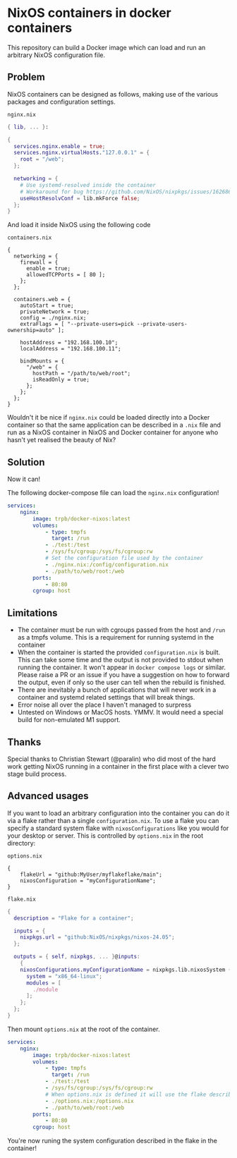 # NixOS containers in docker containers

This repository can build a Docker image which can load and run an arbitrary NixOS configuration file.

## Problem

NixOS containers can be designed as follows, making use of the various packages and configuration settings.

`nginx.nix`


```nix
{ lib, ... }:

{
  services.nginx.enable = true;
  services.nginx.virtualHosts."127.0.0.1" = {
	root = "/web";  	
  };

  networking = {
    # Use systemd-resolved inside the container
    # Workaround for bug https://github.com/NixOS/nixpkgs/issues/162686
    useHostResolvConf = lib.mkForce false;
  };
}

```

And load it inside NixOS using the following code

```
containers.nix
```

```
{
  networking = {
    firewall = {
      enable = true;
      allowedTCPPorts = [ 80 ];
    };
  };

  containers.web = {
    autoStart = true;
    privateNetwork = true;
    config = ./nginx.nix;
    extraFlags = [ "--private-users=pick --private-users-ownership=auto" ];

    hostAddress = "192.168.100.10";
    localAddress = "192.168.100.11";

    bindMounts = {
      "/web" = {
        hostPath = "/path/to/web/root";
        isReadOnly = true;
      };
    };
  };
}

```

Wouldn't it be nice if `nginx.nix` could be loaded directly into a Docker container so that the same application can be described in a `.nix` file and run as a NixOS container in NixOS and Docker container for anyone who hasn't yet realised the beauty of Nix?

## Solution

Now it can!

The following docker-compose file can load the `nginx.nix` configuration!


```yaml
services:
    nginx:
        image: trpb/docker-nixos:latest
        volumes:
            - type: tmpfs
              target: /run
            - ./test:/test
            - /sys/fs/cgroup:/sys/fs/cgroup:rw
            # Set the configuration file used by the container
            - ./nginx.nix:/config/configuration.nix
            - ./path/to/web/root:/web
        ports:
            - 80:80
        cgroup: host
```

## Limitations

- The container must be run with cgroups passed from the host and `/run` as a tmpfs volume. This is a requirement for running systemd in the container
- When the container is started the provided `configuration.nix` is built. This can take some time and the output is not provided to stdout when running the container. It won't appear in `docker compose logs` or similar. Please raise a PR or an issue if you have a suggestion on how to forward the output, even if only so the user can tell when the rebuild is finished.
- There are inevitably a bunch of applications that will never work in a container and systemd related settings that will break things.
- Error noise all over the place I haven't managed to surpress
- Untested on Windows or MacOS hosts. YMMV. It would need a special build for non-emulated M1 support.

## Thanks

Special thanks to Christian Stewart (@paralin) who did most of the hard work getting NixOS running in a container in the first place with a clever two stage build process.


## Advanced usages

If you want to load an arbitrary configuration into the container you can do it via a flake rather than a single `configuration.nix`. To use a flake you can specify a standard system flake with `nixosConfigurations` like you would for your desktop or server. This is controlled by `options.nix` in the root directory:


`options.nix`


```
{
    flakeUrl = "github:MyUser/myflakeflake/main";
    nixosConfiguration = "myConfigurationName";
}

```


`flake.nix`


```nix
{
  description = "Flake for a container";

  inputs = {
    nixpkgs.url = "github:NixOS/nixpkgs/nixos-24.05";
  };

  outputs = { self, nixpkgs, ... }@inputs: 
	{
    nixosConfigurations.myConfigurationName = nixpkgs.lib.nixosSystem {
      system = "x86_64-linux";
      modules = [
        ./module
      ];
    };
  };
}

```

Then mount `options.nix` at the root of the container.


```yaml
services:
    nginx:
        image: trpb/docker-nixos:latest
        volumes:
            - type: tmpfs
              target: /run
            - ./test:/test
            - /sys/fs/cgroup:/sys/fs/cgroup:rw
            # When options.nix is defined it will use the flake described in the file
            - ./options.nix:/options.nix
            - ./path/to/web/root:/web
        ports:
            - 80:80
        cgroup: host
```

You're now runing the system configuration described in the flake in the container!